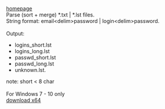 [homepage](https://nalbe.github.io)
<br>
Parse (sort + merge) *.txt | *.lst files. <br>
String format: email\<delim\>password | login\<delim\>password. <br>
<br>
Output:
- logins_short.lst
- logins_long.lst
- passwd_short.lst
- passwd_long.lst
- unknown.lst. <br>
<!-- -->
note: short < 8 char <br>
<br>
For Windows 7 - 10 only <br>
[download x64](https://github.com/nalbe/PasswdParser/releases/download/1.0/PasswdParser.exe) <br>
